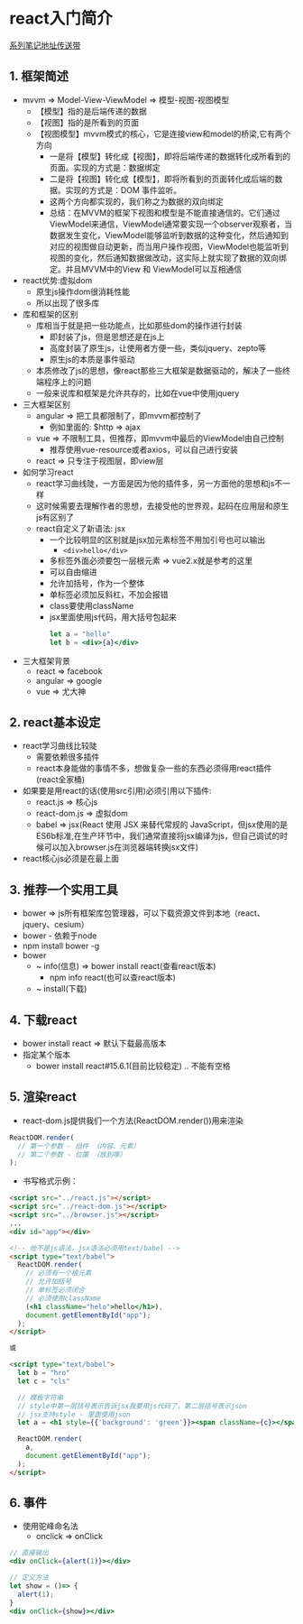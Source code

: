 # react入门简介
<ClientOnly>
  <Valine></Valine>
</ClientOnly>

[系列笔记地址传送带](https://zmx2321.github.io/blog_code/accumulation/front/react-note/react入门系列/index.html)

## 1. 框架简述
- mvvm => Model-View-ViewModel => 模型-视图-视图模型
  - 【模型】指的是后端传递的数据
  - 【视图】指的是所看到的页面
  - 【视图模型】mvvm模式的核心，它是连接view和model的桥梁,它有两个方向
    - 一是将【模型】转化成【视图】，即将后端传递的数据转化成所看到的页面。实现的方式是：数据绑定
    - 二是将【视图】转化成【模型】，即将所看到的页面转化成后端的数据。实现的方式是：DOM 事件监听。
    - 这两个方向都实现的，我们称之为数据的双向绑定
    - 总结：在MVVM的框架下视图和模型是不能直接通信的。它们通过ViewModel来通信，ViewModel通常要实现一个observer观察者，当数据发生变化，ViewModel能够监听到数据的这种变化，然后通知到对应的视图做自动更新，而当用户操作视图，ViewModel也能监听到视图的变化，然后通知数据做改动，这实际上就实现了数据的双向绑定。并且MVVM中的View 和 ViewModel可以互相通信
- react优势:虚拟dom
  - 原生js操作dom很消耗性能
  - 所以出现了很多库
- 库和框架的区别
  - 库相当于就是把一些功能点，比如那些dom的操作进行封装
    - 即封装了js，但是思想还是在js上
    - 高度封装了原生js，让使用者方便一些，类似jquery、zepto等
    - 原生js的本质是事件驱动
  - 本质修改了js的思想，像react那些三大框架是数据驱动的，解决了一些终端程序上的问题
  - 一般来说库和框架是允许共存的，比如在vue中使用jquery
- 三大框架区别
  - angular => 把工具都限制了，即mvvm都控制了
    - 例如里面的: $http => ajax
  - vue => 不限制工具，但推荐，即mvvm中最后的ViewModel由自己控制
    - 推荐使用vue-resource或者axios，可以自己进行安装
  - react => 只专注于视图层，即view层
- 如何学习react
  - react学习曲线陡，一方面是因为他的插件多，另一方面他的思想和js不一样
  - 这时候需要去理解作者的思想，去接受他的世界观，起码在应用层和原生js有区别了
  - react自定义了新语法: jsx
    - 一个比较明显的区别就是jsx加元素标签不用加引号也可以输出
      - `<div>hello</div>`
    - 多标签外面必须要包一层根元素 => vue2.x就是参考的这里
    - 可以自由缩进
    - 允许加括号，作为一个整体
    - 单标签必须加反斜杠，不加会报错
    - class要使用className
    - jsx里面使用js代码，用大括号包起来
      ```jsx
      let a = "hello"
      let b = <div>{a}</div>
      ```
- 三大框架背景
  - react => facebook
  - angular => google
  - vue => 尤大神

## 2. react基本设定
- react学习曲线比较陡
  - 需要依赖很多插件
  - react本身能做的事情不多，想做复杂一些的东西必须得用react插件(react全家桶)
- 如果要是用react的话(使用src引用)必须引用以下插件:
  - react.js => 核心js
  - react-dom.js => 虚拟dom
  - babel => jsx(React 使用 JSX 来替代常规的 JavaScript，但jsx使用的是ES6b标准,在生产环节中，我们通常直接将jsx编译为js，但自己调试的时候可以加入browser.js在浏览器端转换jsx文件)
- react核心js必须是在最上面

## 3. 推荐一个实用工具
- bower => js所有框架库包管理器，可以下载资源文件到本地（react、jquery、cesium）
- bower - 依赖于node
- npm install bower -g
- bower
  - ~ info(信息) => bower install react(查看react版本)
    - npm info react(也可以查react版本)
  - ~ install(下载)

## 4. 下载react
- bower install react => 默认下载最高版本
- 指定某个版本
  - bower install react#15.6.1(目前比较稳定) .. 不能有空格

## 5. 渲染react
- react-dom.js提供我们一个方法(ReactDOM.render())用来渲染
```jsx
ReactDOM.render(
  // 第一个参数 - 组件 （内容、元素）
  // 第二个参数 - 位置 （放到哪）
);
```
- 书写格式示例：
```html
<script src="../react.js"></script>
<script src="../react-dom.js"></script>
<script src="../browser.js"></script>
...
<div id="app"></div>

<!-- 他不是js语法，jsx语法必须用text/babel -->
<script type="text/babel">
  ReactDOM.render(
    // 必须有一个根元素
    // 允许加括号
    // 单标签必须闭合
    // 必须使用className
    (<h1 className="helo">hello</h1>),
    document.getElementById("app");
  );
</script>

或

<script type="text/babel">
  let b = "hro"
  let c = "cls"

  // 模板字符串
  // style中第一层括号表示告诉jsx我要用js代码了，第二层括号表示json
  // jsx支持style - 里面使用json
  let a = <h1 style={{'background': 'green'}}><span className={c}></span>hello, { b }</h1>

  ReactDOM.render(
    a,
    document.getElementById("app");
  );
</script>
```

## 6. 事件
- 使用驼峰命名法
  - onclick => onClick
```jsx
// 直接输出
<div onClick={alert(1)}></div>

// 定义方法
let show = ()=> {
  alert(1);
}
<div onClick={show}></div>
```